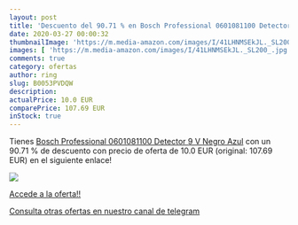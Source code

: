 ```yaml
---
layout: post
title: 'Descuento del 90.71 % en Bosch Professional 0601081100 Detector  '
date: 2020-03-27 00:00:32
thumbnailImage: 'https://m.media-amazon.com/images/I/41LHNMSEkJL._SL200_.jpg'
images: [ 'https://m.media-amazon.com/images/I/41LHNMSEkJL._SL200_.jpg' ]
comments: true
category: ofertas
author: ring
slug: B0053PVDQW
description:
actualPrice: 10.0 EUR
comparePrice: 107.69 EUR
inStock: true
---
```


Tienes [Bosch Professional 0601081100 Detector  9 V  Negro  Azul](https://www.amazon.com/dp/B0053PVDQW/?tag=redken08-20) con un 90.71 % de descuento con precio de oferta de 10.0 EUR (original: 107.69 EUR) en el siguiente enlace!

[![](https://m.media-amazon.com/images/I/41LHNMSEkJL._SL200_.jpg)](https://www.amazon.com/dp/B0053PVDQW/?tag=redken08-20)

[Accede a la oferta!!](https://www.amazon.com/dp/B0053PVDQW/?tag=redken08-20)

[Consulta otras ofertas en nuestro canal de telegram](https://t.me/s/ofertas25)
